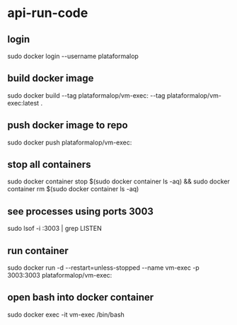 # api-run-code

## login

sudo docker login --username plataformalop

## build docker image

sudo docker build --tag plataformalop/vm-exec:<version> --tag plataformalop/vm-exec:latest .

## push docker image to repo

sudo docker push plataformalop/vm-exec:<version>
  
## stop all containers

sudo docker container stop $(sudo docker container ls -aq) && sudo docker container rm $(sudo docker container ls -aq)

## see processes using ports 3003

sudo lsof -i :3003 | grep LISTEN

## run container

sudo docker run -d --restart=unless-stopped --name vm-exec -p 3003:3003 plataformalop/vm-exec:<version>

## open bash into docker container

sudo docker exec -it vm-exec /bin/bash
